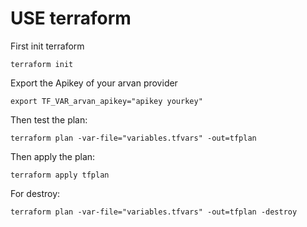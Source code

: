 # USE terraform

First init terraform

```
terraform init
```

Export the Apikey of your arvan provider

```
export TF_VAR_arvan_apikey="apikey yourkey"
```

Then test the plan:

```
terraform plan -var-file="variables.tfvars" -out=tfplan
```

Then apply the plan:

```
terraform apply tfplan
```

For destroy:

```
terraform plan -var-file="variables.tfvars" -out=tfplan -destroy
```
